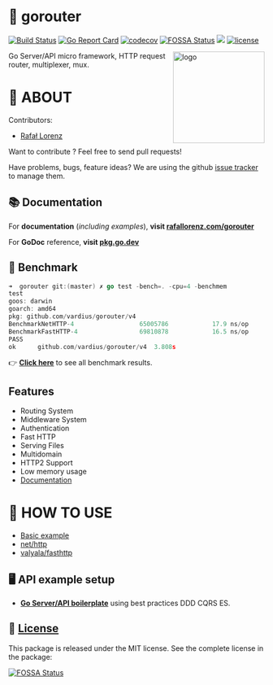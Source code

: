 🍃 gorouter
================
[![Build Status](https://travis-ci.com/vardius/gorouter.svg?branch=master)](https://travis-ci.com/vardius/gorouter)
[![Go Report Card](https://goreportcard.com/badge/github.com/vardius/gorouter)](https://goreportcard.com/report/github.com/vardius/gorouter)
[![codecov](https://codecov.io/gh/vardius/gorouter/branch/master/graph/badge.svg)](https://codecov.io/gh/vardius/gorouter)
[![FOSSA Status](https://app.fossa.io/api/projects/git%2Bgithub.com%2Fvardius%2Fgorouter.svg?type=shield)](https://app.fossa.io/projects/git%2Bgithub.com%2Fvardius%2Fgorouter?ref=badge_shield)
[![](https://godoc.org/github.com/vardius/gorouter?status.svg)](https://pkg.go.dev/github.com/vardius/gorouter)
[![license](https://img.shields.io/github/license/mashape/apistatus.svg)](https://github.com/vardius/gorouter/blob/master/LICENSE.md)

<img align="right" height="180px" src="website/src/static/img/logo.png" alt="logo" />

Go Server/API micro framework, HTTP request router, multiplexer, mux.

📖 ABOUT
==================================================
Contributors:

* [Rafał Lorenz](https://rafallorenz.com)

Want to contribute ? Feel free to send pull requests!

Have problems, bugs, feature ideas?
We are using the github [issue tracker](https://github.com/vardius/gorouter/issues) to manage them.

## 📚 Documentation

For **documentation** (_including examples_), **visit [rafallorenz.com/gorouter](https://rafallorenz.com/gorouter)**

For **GoDoc** reference, **visit [pkg.go.dev](https://pkg.go.dev/github.com/vardius/gorouter)**

## 🚅 Benchmark

```go
➜  gorouter git:(master) ✗ go test -bench=. -cpu=4 -benchmem
test
goos: darwin
goarch: amd64
pkg: github.com/vardius/gorouter/v4
BenchmarkNetHTTP-4              	65005786	        17.9 ns/op	       0 B/op	       0 allocs/op
BenchmarkFastHTTP-4             	69810878	        16.5 ns/op	       0 B/op	       0 allocs/op
PASS
ok  	github.com/vardius/gorouter/v4	3.808s
```

👉 **[Click here](https://rafallorenz.com/gorouter/docs/benchmark)** to see all benchmark results.

## Features
- Routing System
- Middleware System
- Authentication
- Fast HTTP
- Serving Files
- Multidomain
- HTTP2 Support
- Low memory usage
- [Documentation](https://rafallorenz.com/gorouter/)

🚏 HOW TO USE
==================================================

- [Basic example](https://rafallorenz.com/gorouter/docs/basic-example)
- [net/http](https://rafallorenz.com/gorouter/docs/basic-example#nethttp)
- [valyala/fasthttp](https://rafallorenz.com/gorouter/docs/basic-example#fasthttp)

## 🖥️ API example setup

- **[Go Server/API boilerplate](https://github.com/vardius/go-api-boilerplate)** using best practices DDD CQRS ES.

📜 [License](LICENSE.md)
-------

This package is released under the MIT license. See the complete license in the package:

[![FOSSA Status](https://app.fossa.io/api/projects/git%2Bgithub.com%2Fvardius%2Fgorouter.svg?type=large)](https://app.fossa.io/projects/git%2Bgithub.com%2Fvardius%2Fgorouter?ref=badge_large)
